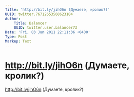 ```yaml
---
Title: 'http://bit.ly/jihO6n (Думаете, кролик?)'
UUID: twitter.76712653560623104
Author:
    Title: Balancer
    UUID: twitter.user.balancer73
Date: 'Fri, 03 Jun 2011 22:11:36 +0400'
Type: Post
Markup: Text
---
```


# http://bit.ly/jihO6n (Думаете, кролик?)

http://bit.ly/jihO6n (Думаете, кролик?)